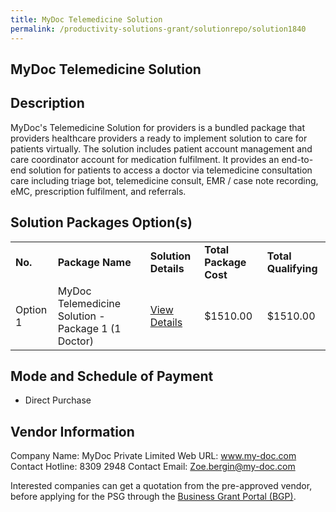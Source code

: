 ```yaml
---
title: MyDoc Telemedicine Solution
permalink: /productivity-solutions-grant/solutionrepo/solution1840
---
```


## MyDoc Telemedicine Solution

## Description

MyDoc's Telemedicine Solution for providers is a bundled package that providers healthcare providers a ready to implement solution to care for patients virtually. The solution includes patient account management and care coordinator account for medication fulfilment. It provides an end-to-end solution for patients to access a doctor via telemedicine consultation care including triage bot, telemedicine consult, EMR / case note recording, eMC, prescription fulfilment, and referrals. 

## Solution Packages Option(s)

<table>
<tr>
<td><b>No.</b></td>
<td><b>Package Name</b></td>
<td><b>Solution Details</b></td>
<td><b>Total Package Cost</b></td>
<td><b>Total Qualifying</b></td>
</tr>
<tr>
<td>Option 1</td>
<td>MyDoc Telemedicine Solution - Package 1 (1 Doctor)</td>
<td><a href='https://www.gobusiness.gov.sg/images/psg/Desensitised_MyDoc_Annex_3_PSG_Part_1.pdf'>View Details</a></td>
<td>$1510.00</td>
<td>$1510.00</td>
</tr>
</table>

## Mode and Schedule of Payment

 - Direct Purchase

## Vendor Information

 Company Name: MyDoc Private Limited
Web URL: www.my-doc.com
Contact Hotline: 8309 2948
Contact Email: Zoe.bergin@my-doc.com

Interested companies can get a quotation from the pre-approved vendor, before applying for the PSG through the <a href='https://www.businessgrants.gov.sg/'>Business Grant Portal (BGP)</a>.
<script src="/jquery/resize-tables.js"></script>
